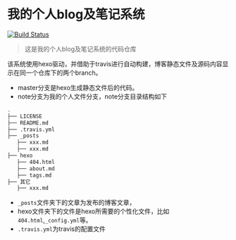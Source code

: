 # 我的个人blog及笔记系统 
[![Build Status](https://travis-ci.com/GeekerHua/geekerhua.github.io.svg?branch=note)](https://travis-ci.com/GeekerHua/geekerhua.github.io)

> 这是我的个人blog及笔记系统的代码仓库

该系统使用hexo驱动，并借助于travis进行自动构建，博客静态文件及源码内容显示在同一个仓库下的两个branch。

- master分支是hexo生成静态文件后的代码。
- note分支为我的个人文件分支，note分支目录结构如下

```bash
.
├── LICENSE
├── README.md
├── .travis.yml
├── _posts
   ├── xxx.md
   ├── xxx.md
├── hexo
   ├── 404.html
   ├── about.md
   ├── tags.md
├── 其它
   ├── xxx.md
```

- `_posts`文件夹下的文章为发布的博客文章，
- hexo文件夹下的文件是hexo所需要的个性化文件，比如`404.html`,`_config.yml`等。
- `.travis.yml`为travis的配置文件

